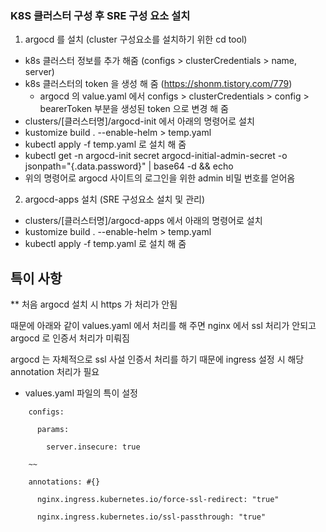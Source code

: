 ### K8S 클러스터 구성 후 SRE 구성 요소 설치

1. argocd 를 설치 (cluster 구성요소를 설치하기 위한 cd tool)
* k8s 클러스터 정보를 추가 해줌 (configs > clusterCredentials > name, server)
* k8s 클러스터의 token 을 생성 해 줌 (https://shonm.tistory.com/779)
  - argocd 의 value.yaml 에서 configs > clusterCredentials > config > bearerToken 부분을 생성된 token 으로 변경 해 줌
* clusters/[클러스터명]/argocd-init 에서 아래의 명령어로 설치
* kustomize build . --enable-helm > temp.yaml
* kubectl apply -f temp.yaml 로 설치 해 줌
* kubectl get -n argocd-init secret argocd-initial-admin-secret -o jsonpath="{.data.password}" | base64 -d && echo
* 위의 명령어로 argocd 사이트의 로그인을 위한 admin 비밀 번호를 얻어옴

2. argocd-apps 설치 (SRE 구성요소 설치 및 관리)
* clusters/[클러스터명]/argocd-apps 에서 아래의 명령어로 설치
* kustomize build . --enable-helm > temp.yaml
* kubectl apply -f temp.yaml 로 설치 해 줌

## 특이 사항
** 처음 argocd 설치 시 https 가 처리가 안됨

때문에 아래와 같이 values.yaml 에서 처리를 해 주면 nginx 에서 ssl 처리가 안되고  argocd 로 인증서 처리가 미뤄짐

argocd 는 자체적으로 ssl 사설 인증서 처리를 하기 때문에 ingress 설정 시 해당 annotation 처리가 필요

* values.yaml 파일의 특이 설정

```
	configs:
	
	  params:
	  
		server.insecure: true
    
	~~

    annotations: #{}
	
      nginx.ingress.kubernetes.io/force-ssl-redirect: "true"
	  
      nginx.ingress.kubernetes.io/ssl-passthrough: "true"
```	